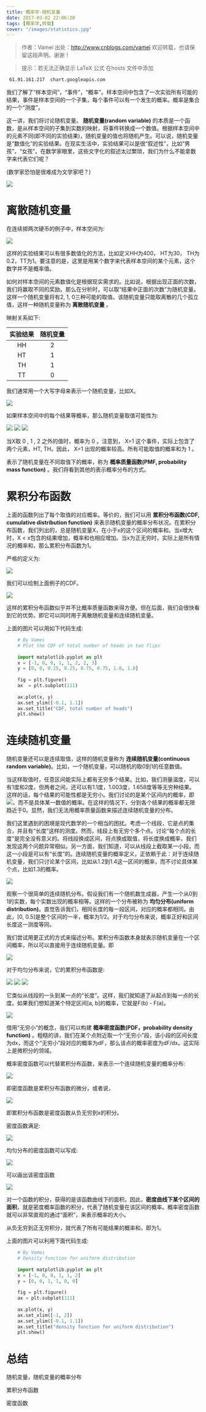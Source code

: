 ```yaml
---
title: 概率学-随机变量
date: 2017-03-02 22:06:20
tags: [概率学,转载]
cover: "/images/statistics.jpg"
---
```


 >作者：Vamei 出处：http://www.cnblogs.com/vamei 欢迎转载，也请保留这段声明。谢谢！

> 提示：若无法正确显示 LaTeX 公式
> 在hosts 文件中添加

```bash
 61.91.161.217	chart.googleapis.com
```

我们了解了“样本空间”，“事件”，“概率”。样本空间中包含了一次实验所有可能的结果，事件是样本空间的一个子集，每个事件可以有一个发生的概率。概率是集合的一个“测度”。

这一讲，我们将讨论随机变量。	**随机变量(random variable)**	的本质是一个函数，是从样本空间的子集到实数的映射，将事件转换成一个数值。根据样本空间中的元素不同(即不同的实验结果)，随机变量的值也将随机产生。可以说，随机变量是“数值化”的实验结果。在现实生活中，实验结果可以是很“叙述性”，比如“男孩”，“女孩”。在数学家眼里，这些文字化的叙述太过繁琐，我们为什么不能拿数字来代表它们呢？

(数学家恐怕是很难成为文学家吧？)

 ![](\images\2017_03_01_1.jpg)

# 离散随机变量

在连续掷两次硬币的例子中，样本空间为:

<img src="http://chart.googleapis.com/chart?cht=tx&chl= \Omega = \{ HH, HT, TH, TT \}" style="border:none;">


这样的实验结果可以有很多数值化的方法，比如定义HH为400， HT为30， TH为0.2，TT为1。要注意的是，这里是用某个数字来代表样本空间的某个元素，这个数字并不是概率值。

如何对样本空间的元素数值化是根据现实需求的。比如说，根据出现正面的次数，我们将赢取不同的奖励。那么在分析时，可以取“结果中正面的次数”为随机变量。这样一个随机变量将有2, 1, 0三种可能的取值。该随机变量只能取离散的几个孤立值，这样一种随机变量称为	**离散随机变量**	。

映射关系如下:

|实验结果|随机变量|
|:---:|:---:|
|HH|2|
|HT|	1|
|TH|	1|
|TT|0|
 

我们通常用一个大写字母来表示一个随机变量，比如X。

 ![](\images\2017_03_01_2.png)

如果样本空间中的每个结果等概率，那么随机变量取值可能性为:

<img src="http://chart.googleapis.com/chart?cht=tx&chl= P(X=2) = 0.25" style="border:none;">
<img src="http://chart.googleapis.com/chart?cht=tx&chl= P(X=1) = 0.5" style="border:none;">
<img src="http://chart.googleapis.com/chart?cht=tx&chl= P(X=0) = 0.25" style="border:none;">

当X取 0 , 1 , 2 之外的值时，概率为 0 。注意到， X=1 这个事件，实际上包含了两个元素，HT, TH。因此， X=1 出现的概率较高。所有可能取值的概率和为 1 。

表示了随机变量在不同取值下的概率，称为	**概率质量函数(PMF, probability mass function)**	。我们将看到其他的表示概率分布的方式。

 

# 累积分布函数

上面的函数列出了每个取值的对应概率。等价的，我们可以用	**累积分布函数(CDF, cumulative distribution function)**	来表示随机变量的概率分布状况。在累积分布函数，我们列出的，总是随机变量X，在小于x的这个区间的概率和。当x增大时，X < x包含的结果增加，概率和也相应增加。当x为正无穷时，实际上是所有情况的概率和，那么累积分布函数为1。

严格的定义为:

<img src="http://chart.googleapis.com/chart?cht=tx&chl= F(x) = P(X \le x), -\infty < x < \infty" style="border:none;">

我们可以绘制上面例子的CDF。

 ![](\images\2017_03_01_3.png)

这样的累积分布函数似乎并不比概率质量函数来得方便。但在后面，我们会很快看到它的优势。即它可以同时用于离散随机变量和连续随机变量。

 

上面的图片可以用如下代码生成:

```python
	# By Vamei
	# Plot the CDF of total number of heads in two flips
	
	import matplotlib.pyplot as plt
	x = [-1, 0, 0, 1, 1, 2, 2, 3]
	y = [0, 0, 0.25, 0.25, 0.75, 0.75, 1.0, 1.0]
	
	fig = plt.figure()
	ax  = plt.subplot(111)
	
	ax.plot(x, y)
	ax.set_ylim([-0.1, 1.1])
	ax.set_title("CDF, total number of heads")
	plt.show()
```
 
# 连续随机变量

随机变量还可以是连续取值，这样的随机变量称为	**连续随机变量(continuous random variable)**。比如，一个随机变量，可以随机的取0到1的任意数值。

当这样取值时，任意区间能实际上都有无穷多个结果。比如，我们测量温度，可以有1度和2度，但两者之间，还可以有1.1度，1.003度，1.658度等等无穷种结果。这样的话，每个结果的可能性都是无穷小。我们讨论的是某个区间内的概率，即<img src="http://chart.googleapis.com/chart?cht=tx&chl= P(a<X<b)" style="border:none;">，而不是具体某一数值的概率。在这样的情况下，分到各个结果的概率都无限趋近于0。显然，我们无法用概率质量函数来描述连续随机变量的分布。

我们这里遇到的困境是现代数学的一个相当的困扰。考虑一个线段，它是点的集合，并且有“长度”这样的测度。然而，线段上有无穷个多个点。讨论“每个点的长度”是完全没有意义的。将线段换成区间，将点换成取值，将长度换成概率，我们发现这两个问题异常相似。另一方面，我们知道，可以从线段上截取某一小段，而这一小段是可以有“长度”的。连续随机变量的概率定义，正依赖于此：对于连续随机变量，我们只讨论某个区间，比如从1.2到1.4这一区间的概率，而不讨论具体某个点，比如1.3的概率。 

 ![](\images\2017_03_01_4.jpg)

 观察一个很简单的连续随机分布。假设我们有一个随机数生成器，产生一个从0到1的实数，每个实数出现的概率相等。这样的一个分布被称为	**均匀分布(uniform distribution)**。直觉告诉我们，相同长度的每一段区间，对应的概率都相同。由此，[0, 0.5]是整个区间的一半，概率为1/2。对于均匀分布来说，概率正好和区间长度这一测度等同。

我们尝试用更正式的方式来描述分布。累积分布函数本身就表示随机变量在一个区间概率，所以可以直接用于连续随机变量。即

<img src="http://chart.googleapis.com/chart?cht=tx&chl= F(x) = P(X \le x), - \infty < x < \infty" style="border:none;">

对于均匀分布来说，它的累积分布函数是:

<img src="http://chart.googleapis.com/chart?cht=tx&chl= F(x) = F(x) = 0, x < 0" style="border:none;">
<img src="http://chart.googleapis.com/chart?cht=tx&chl= F(x) = F(x) = x, 0 \le x \le 1" style="border:none;">
<img src="http://chart.googleapis.com/chart?cht=tx&chl= F(x) = F(x) = 1, x > 1" style="border:none;">

它类似从线段的一头到某一点的“长度”。这样，我们就知道了从起点到每一点的长度。如果我们想知道某个特定区间[a, b]的概率，它就是F(b) - F(a)。

 ![](\images\2017_03_01_5.png)

借用“无穷小”的概念，我们可以构建	**概率密度函数(PDF，probability density function)**	。粗糙的讲，我们在某个点附近取一个“无穷小”段，该小段的区间长度为dx，而这个“无穷小”段对应的概率为dF，那么该点的概率密度为dF/dx。这实际上是微积分的领域。

概率密度函数可以代替累积分布函数，来表示一个连续随机变量的概率分布:

<img src="http://chart.googleapis.com/chart?cht=tx&chl= f(x) = \frac{dF(x)}{dx}" style="border:none;">

即密度函数是累积分布函数的微分，或者说，

<img src="http://chart.googleapis.com/chart?cht=tx&chl= F(x) = \int_{-\infty}^x f(u)du" style="border:none;">

即累积分布函数是密度函数从负无穷到x的积分。

密度函数满足:
 
<img src="http://chart.googleapis.com/chart?cht=tx&chl= \int_{-\infty}^{+\infty} f(u)du = 1" style="border:none;">

均匀分布的密度函数可以写成:

<img src="http://chart.googleapis.com/chart?cht=tx&chl= f(x) = \left\{ \begin{array}{l} 1, 0 \leq x \leq 1 \\ 0, x<0 \, or \, x>1 \end{array}\right." style="border:none;">

可以画出该密度函数

 ![](\images\2017_03_01_6.png)

对一个函数的积分，获得的是该函数曲线下的面积。因此，**密度曲线下某个区间的面积**，就是密度概率函数的积分，代表了随机变量在该区间的概率。概率密度函数就可以非常直观的通过“面积”，来表示概率的大小。

从负无穷到正无穷积分，就代表了所有可能结果的概率和，即为1。

上面的图片可以利用下面代码生成:

```python
	# By Vamei
	# Density function for uniform distribution
	
	import matplotlib.pyplot as plt
	x = [-1, 0, 0, 1, 1, 2]
	y = [0, 0, 1, 1, 0, 0]
	
	fig = plt.figure()
	ax = plt.subplot(111)
	
	ax.plot(x, y)
	ax.set_xlim([-1, 2])
	ax.set_ylim([-0.1, 1.1])
	ax.set_title("density function for uniform distribution")
	plt.show()
```

# 总结

随机变量，随机变量的概率分布

累积分布函数

密度函数